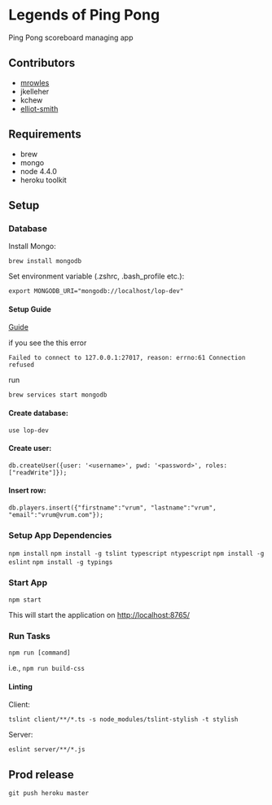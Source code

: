 # Legends of Ping Pong

Ping Pong scoreboard managing app

## Contributors

* [mrowles](https://github.com/mrowles)
* jkelleher
* kchew
* [elliot-smith](https://github.com/elliot-smith)

## Requirements

* brew
* mongo
* node 4.4.0
* heroku toolkit

## Setup

### Database

Install Mongo:

```brew install mongodb```

Set environment variable (.zshrc, .bash_profile etc.):

```export MONGODB_URI="mongodb://localhost/lop-dev"```

#### Setup Guide

[Guide](https://docs.mongodb.org/manual/tutorial/install-mongodb-on-os-x/)
 
if you see the this error
 
```Failed to connect to 127.0.0.1:27017, reason: errno:61 Connection refused```

run

```brew services start mongodb```

#### Create database:

```use lop-dev```

#### Create user:

```db.createUser({user: '<username>', pwd: '<password>', roles: ["readWrite"]});```

#### Insert row:

```db.players.insert({"firstname":"vrum", "lastname":"vrum", "email":"vrum@vrum.com"});```

### Setup App Dependencies

```npm install```
```npm install -g tslint typescript ntypescript```
```npm install -g eslint```
```npm install -g typings```

### Start App

```npm start```

This will start the application on [http://localhost:8765/](http://localhost:8765/)

### Run Tasks

```npm run [command]```

i.e., ```npm run build-css```

#### Linting

Client: 

```tslint client/**/*.ts -s node_modules/tslint-stylish -t stylish```

Server:

```eslint server/**/*.js```

## Prod release

`git push heroku master`
 
